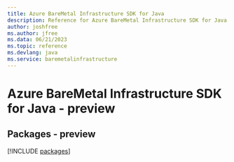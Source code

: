 ```yaml
---
title: Azure BareMetal Infrastructure SDK for Java
description: Reference for Azure BareMetal Infrastructure SDK for Java
author: joshfree
ms.author: jfree
ms.data: 06/21/2023
ms.topic: reference
ms.devlang: java
ms.service: baremetalinfrastructure
---
```

# Azure BareMetal Infrastructure SDK for Java - preview
## Packages - preview
[!INCLUDE [packages](baremetal-infrastructure-index.md)]
